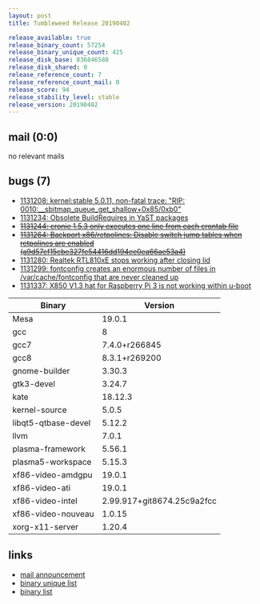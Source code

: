 ```yaml
---
layout: post
title: Tumbleweed Release 20190402

release_available: true
release_binary_count: 57254
release_binary_unique_count: 425
release_disk_base: 836846588
release_disk_shared: 0
release_reference_count: 7
release_reference_count_mail: 0
release_score: 94
release_stability_level: stable
release_version: 20190402
---
```


## mail (0:0)

no relevant mails

## bugs (7)

<!--more-->

- [1131208: kernel:stable 5.0.11, non-fatal trace: "RIP: 0010:__sbitmap_queue_get_shallow+0x85/0xb0"](https://bugzilla.opensuse.org/show_bug.cgi?id=1131208)
- [1131234: Obsolete BuildRequires in YaST packages](https://bugzilla.opensuse.org/show_bug.cgi?id=1131234)
- ~~[1131244: cronie 1.5.3 only executes one line from each crontab file](https://bugzilla.opensuse.org/show_bug.cgi?id=1131244)~~
- ~~[1131264: Backport x86/retpolines: Disable switch jump tables when retpolines are enabled (a9d57ef15cbe327fe54416dd194ee0ea66ae53a4)](https://bugzilla.opensuse.org/show_bug.cgi?id=1131264)~~
- [1131280: Realtek RTL810xE stops working after closing lid](https://bugzilla.opensuse.org/show_bug.cgi?id=1131280)
- [1131299: fontconfig creates an enormous number of files in /var/cache/fontconfig that are never cleaned up](https://bugzilla.opensuse.org/show_bug.cgi?id=1131299)
- [1131337: X850 V1.3 hat for Raspberry Pi 3 is not working within u-boot](https://bugzilla.opensuse.org/show_bug.cgi?id=1131337)

Binary | Version
--- | ---
Mesa | 19.0.1
gcc | 8
gcc7 | 7.4.0+r266845
gcc8 | 8.3.1+r269200
gnome-builder | 3.30.3
gtk3-devel | 3.24.7
kate | 18.12.3
kernel-source | 5.0.5
libqt5-qtbase-devel | 5.12.2
llvm | 7.0.1
plasma-framework | 5.56.1
plasma5-workspace | 5.15.3
xf86-video-amdgpu | 19.0.1
xf86-video-ati | 19.0.1
xf86-video-intel | 2.99.917+git8674.25c9a2fcc
xf86-video-nouveau | 1.0.15
xorg-x11-server | 1.20.4

## links

- [mail announcement](https://lists.opensuse.org/opensuse-factory/2019-04/msg00083.html)
- [binary unique list](http://download.opensuse.org/history/20190402/rpm.unique.list)
- [binary list](http://download.opensuse.org/history/20190402/rpm.list)
